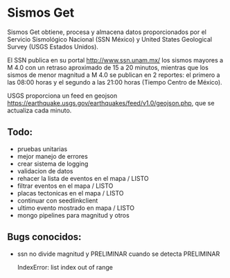 # Sismos Get

Sismos Get obtiene, procesa y almacena datos proporcionados por el Servicio Sismológico Nacional (SSN México) y United States Geological Survey (USGS Estados Unidos).

El SSN publica en su portal http://www.ssn.unam.mx/ los sismos mayores a M 4.0 con un retraso aproximado de 15 a 20 minutos, mientras que los sismos de menor magnitud a M 4.0 se publican en 2 reportes: el primero a las 08:00 horas y el segundo a las 21:00 horas (Tiempo Centro de México).

USGS proporciona un feed en geojson https://earthquake.usgs.gov/earthquakes/feed/v1.0/geojson.php, que se actualiza cada minuto.

## Todo:

- pruebas unitarias
- mejor manejo de errores
- crear sistema de logging
- validacion de datos
- rehacer la lista de eventos en el mapa / LISTO
- filtrar eventos en el mapa / LISTO
- placas tectonicas en el mapa / LISTO
- continuar con seedlinkclient
- ultimo evento mostrado en mapa / LISTO
- mongo pipelines para magnitud y otros

## Bugs conocidos:

- ssn no divide magnitud y PRELIMINAR cuando se detecta PRELIMINAR

  IndexError: list index out of range
